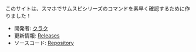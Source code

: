 このサイトは、スマホでサムスピシリーズのコマンドを素早く確認するために作りました！

- 開発者: [クラク](https://x.com/Qrac_JP)
- 更新情報: [Releases](https://github.com/qrac/samuraispirits-command/releases)
- ソースコード: [Repository](https://github.com/qrac/samuraispirits-command)
